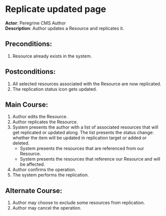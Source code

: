 # Replicate updated page

**Actor**: Peregrine CMS Author  
**Description**: Author updates a Resource and replicates it.

## Preconditions:
1. Resource already exists in the system.

## Postconditions:
1. All selected resources associated with the Resource are now replicated.
1. The replication status icon gets updated.

## Main Course:
1. Author edits the Resource.
1. Author replicates the Resource.
1. System presents the author with a list of associated resources that
   will get replicated or updated along. The list presents the status change:
   whether the item will be updated in replication target or added or deleted.
    * System presents the resources that are referenced from our Resource.
    * System presents the resources that reference our Resource and will be affected.
1. Author confirms the operation.
1. The system performs the replication.

## Alternate Course:
1. Author may choose to exclude some resources from replication.
1. Author may cancel the operation.
